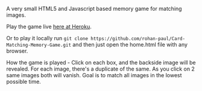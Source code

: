 A very small HTML5 and Javascript based memory game for matching images.

Play the game live [here at Heroku](https://immense-beach-69325.herokuapp.com/).

Or to play it locally run ``git clone https://github.com/rohan-paul/Card-Matching-Memory-Game.git`` and then just open the home.html file with any browser.

How the game is played - Click on each box, and the backside image will be revealed. For each image, there's a duplicate of the same. As you click on 2 same images both will vanish. Goal is to match all images in the lowest possible time.
